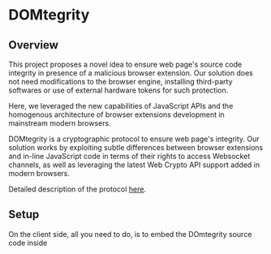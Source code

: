 # DOMtegrity

## Overview
This project proposes a novel idea to ensure web page's source code integrity in presence of a malicious browser extension. Our solution does not need modifications to the browser engine, installing third-party softwares or use of external hardware tokens for such protection.

Here, we leveraged the new capabilities of JavaScript APIs and the homogenous architecture of browser extensions development in mainstream modern browsers. 

DOMtegrity is a cryptographic protocol to ensure web page's integrity. Our solution works by exploiting subtle differences between browser extensions and in-line JavaScript code in terms of their rights to access Websocket channels, as well as leveraging the latest Web Crypto API support added in modern browsers.

Detailed description of the protocol [here](https://toreini.github.io/projects/domtegrity.html).

## Setup

On the client side, all you need to do, is to embed the DOmtegrity source code inside <script> tag **__before__** any other HTML tags.

We developed DOMtegrity serverusing node.js. You just need to run the following command to set up the server.

> node domtegrity-server.js

The server is set listen to port 8080 by default.

When browsed to request index.html, DOMtegrity implemetation on the client side (a.k.a *pid.js*) will request a websocket connection from DOMtegrity server and requests secret key. 

The client has the option to start the verification process at anytime. They just need to call the following function:

> document.pid.request() 

Subsequently, the Page IDentifier (PID) is generated and its HMAC tag is transmitted to server for verification. The results could be *accept* in case of no malicious madifications and *reject* when an extension maliciously changed the web page.

This project is developed by Ehsan Toreini in Newcastle University.
